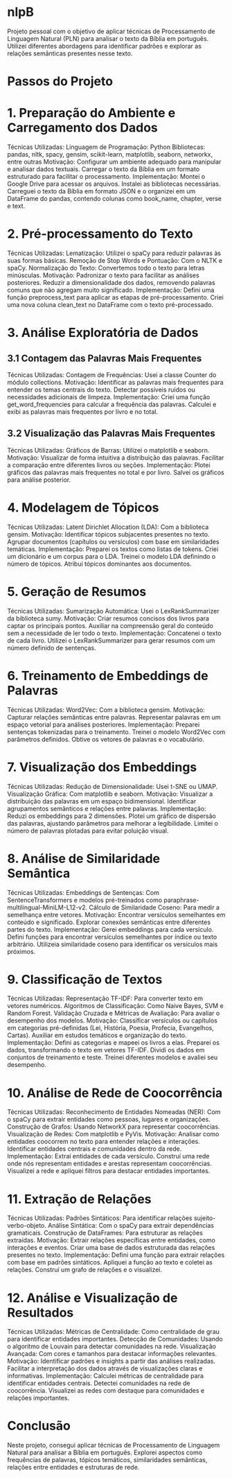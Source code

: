 # nlpB
Projeto pessoal com o objetivo de aplicar técnicas de Processamento de Linguagem Natural (PLN) para analisar o texto da Bíblia em português. Utilizei diferentes abordagens para identificar padrões e explorar as relações semânticas presentes nesse texto.

# Passos do Projeto

# 1. Preparação do Ambiente e Carregamento dos Dados
Técnicas Utilizadas:
Linguagem de Programação: Python Bibliotecas: pandas, nltk, spacy, gensim, scikit-learn, matplotlib, seaborn, networkx, entre outras 
Motivação: Configurar um ambiente adequado para manipular e analisar dados textuais. Carregar o texto da Bíblia em um formato estruturado para facilitar o processamento. Implementação:
Montei o Google Drive para acessar os arquivos. Instalei as bibliotecas necessárias. Carreguei o texto da Bíblia em formato JSON e o organizei em um DataFrame do pandas, contendo colunas como book_name, chapter, verse e text.

# 2. Pré-processamento do Texto
Técnicas Utilizadas:
Lematização: Utilizei o spaCy para reduzir palavras às suas formas básicas. Remoção de Stop Words e Pontuação: Com o NLTK e spaCy. Normalização do Texto: Convertemos todo o texto para letras minúsculas.
Motivação: Padronizar o texto para facilitar as análises posteriores. Reduzir a dimensionalidade dos dados, removendo palavras comuns que não agregam muito significado. Implementação:
Defini uma função preprocess_text para aplicar as etapas de pré-processamento. Criei uma nova coluna clean_text no DataFrame com o texto pré-processado.

# 3. Análise Exploratória de Dados
## 3.1 Contagem das Palavras Mais Frequentes
Técnicas Utilizadas:
Contagem de Frequências: Usei a classe Counter do módulo collections. 
Motivação: Identificar as palavras mais frequentes para entender os temas centrais do texto. Detectar possíveis ruídos ou necessidades adicionais de limpeza. Implementação:
Criei uma função get_word_frequencies para calcular a frequência das palavras. Calculei e exibi as palavras mais frequentes por livro e no total.

## 3.2 Visualização das Palavras Mais Frequentes
Técnicas Utilizadas:
Gráficos de Barras: Utilizei o matplotlib e seaborn. 
Motivação: Visualizar de forma intuitiva a distribuição das palavras. Facilitar a comparação entre diferentes livros ou seções. Implementação:
Plotei gráficos das palavras mais frequentes no total e por livro. Salvei os gráficos para análise posterior.

# 4. Modelagem de Tópicos
Técnicas Utilizadas:
Latent Dirichlet Allocation (LDA): Com a biblioteca gensim.
Motivação: Identificar tópicos subjacentes presentes no texto. Agrupar documentos (capítulos ou versículos) com base em similaridades temáticas. Implementação:
Preparei os textos como listas de tokens. Criei um dicionário e um corpus para o LDA. Treinei o modelo LDA definindo o número de tópicos. Atribuí tópicos dominantes aos documentos.

# 5. Geração de Resumos
Técnicas Utilizadas:
Sumarização Automática: Usei o LexRankSummarizer da biblioteca sumy.
Motivação: Criar resumos concisos dos livros para captar os principais pontos. Auxiliar na compreensão geral do conteúdo sem a necessidade de ler todo o texto. Implementação:
Concatenei o texto de cada livro. Utilizei o LexRankSummarizer para gerar resumos com um número definido de sentenças.

# 6. Treinamento de Embeddings de Palavras
Técnicas Utilizadas:
Word2Vec: Com a biblioteca gensim.
Motivação: Capturar relações semânticas entre palavras. Representar palavras em um espaço vetorial para análises posteriores. Implementação:
Preparei sentenças tokenizadas para o treinamento. Treinei o modelo Word2Vec com parâmetros definidos. Obtive os vetores de palavras e o vocabulário.

# 7. Visualização dos Embeddings
Técnicas Utilizadas:
Redução de Dimensionalidade: Usei t-SNE ou UMAP. Visualização Gráfica: Com matplotlib e seaborn.
Motivação: Visualizar a distribuição das palavras em um espaço bidimensional. Identificar agrupamentos semânticos e relações entre palavras. Implementação:
Reduzi os embeddings para 2 dimensões. Plotei um gráfico de dispersão das palavras, ajustando parâmetros para melhorar a legibilidade. Limitei o número de palavras plotadas para evitar poluição visual.

# 8. Análise de Similaridade Semântica
Técnicas Utilizadas:
Embeddings de Sentenças: Com SentenceTransformers e modelos pré-treinados como paraphrase-multilingual-MiniLM-L12-v2. Cálculo de Similaridade Coseno: Para medir a semelhança entre vetores.
Motivação: Encontrar versículos semelhantes em conteúdo e significado. Explorar conexões semânticas entre diferentes partes do texto. Implementação:
Gerei embeddings para cada versículo. Defini funções para encontrar versículos semelhantes por índice ou texto arbitrário. Utilizeia similaridade coseno para identificar os versículos mais próximos.

# 9. Classificação de Textos
Técnicas Utilizadas:
Representação TF-IDF: Para converter texto em vetores numéricos. Algoritmos de Classificação: Como Naive Bayes, SVM e Random Forest. Validação Cruzada e Métricas de Avaliação: Para avaliar o desempenho dos modelos. 
Motivação: Classificar versículos ou capítulos em categorias pré-definidas (Lei, História, Poesia, Profecia, Evangelhos, Cartas). Auxiliar em estudos temáticos e organização do texto. Implementação:
Defini as categorias e mapeei os livros a elas. Preparei os dados, transformando o texto em vetores TF-IDF. Dividi os dados em conjuntos de treinamento e teste. Treinei diferentes modelos e avaliei seu desempenho.

# 10. Análise de Rede de Coocorrência
Técnicas Utilizadas:
Reconhecimento de Entidades Nomeadas (NER): Com o spaCy para extrair entidades como pessoas, lugares e organizações. Construção de Grafos: Usando NetworkX para representar coocorrências. Visualização de Redes: Com matplotlib e PyVis.
Motivação: Analisar como entidades coocorrem no texto para entender relações e interações. Identificar entidades centrais e comunidades dentro da rede. Implementação:
Extraí entidades de cada versículo. Construí uma rede onde nós representam entidades e arestas representam coocorrências. Visualizei a rede e apliquei filtros para destacar entidades importantes.

# 11. Extração de Relações
Técnicas Utilizadas:
Padrões Sintáticos: Para identificar relações sujeito-verbo-objeto. Análise Sintática: Com o spaCy para extrair dependências gramaticais. Construção de DataFrames: Para estruturar as relações extraídas.
Motivação: Extrair relações específicas entre entidades, como interações e eventos. Criar uma base de dados estruturada das relações presentes no texto. Implementação:
Defini uma função para extrair relações com base em padrões sintáticos. Apliquei a função ao texto e coletei as relações. Construí um grafo de relações e o visualizei.

# 12. Análise e Visualização de Resultados
Técnicas Utilizadas:
Métricas de Centralidade: Como centralidade de grau para identificar entidades importantes. Detecção de Comunidades: Usando o algoritmo de Louvain para detectar comunidades na rede. Visualização Avançada: Com cores e tamanhos para destacar informações relevantes. Motivação: Identificar padrões e insights a partir das análises realizadas. Facilitar a interpretação dos dados através de visualizações claras e informativas. Implementação:
Calculei métricas de centralidade para identificar entidades centrais. Detectei comunidades na rede de coocorrência. Visualizei as redes com destaque para comunidades e relações importantes.

# Conclusão 
Neste projeto, consegui aplicar técnicas de Processamento de Linguagem Natural para analisar a Bíblia em português. Explorei aspectos como frequências de palavras, tópicos temáticos, similaridades semânticas, relações entre entidades e estruturas de rede.

